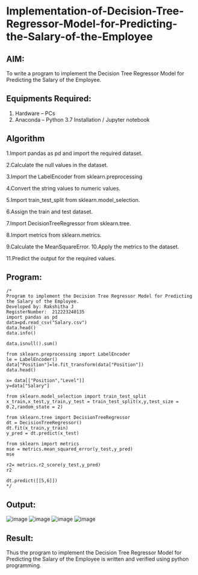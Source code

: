 # Implementation-of-Decision-Tree-Regressor-Model-for-Predicting-the-Salary-of-the-Employee

## AIM:
To write a program to implement the Decision Tree Regressor Model for Predicting the Salary of the Employee.

## Equipments Required:
1. Hardware – PCs
2. Anaconda – Python 3.7 Installation / Jupyter notebook

## Algorithm
1.Import pandas as pd and import the required dataset.

2.Calculate the null values in the dataset.

3.Import the LabelEncoder from sklearn.preprocessing

4.Convert the string values to numeric values.

5.Import train_test_split from sklearn.model_selection.

6.Assign the train and test dataset.

7.Import DecisionTreeRegressor from sklearn.tree.

8.Import metrics from sklearn.metrics.

9.Calculate the MeanSquareError.
10.Apply the metrics to the dataset.

11.Predict the output for the required values. 

## Program:
```
/*
Program to implement the Decision Tree Regressor Model for Predicting the Salary of the Employee.
Developed by: Rakshitha J
RegisterNumber:  212223240135
import pandas as pd
data=pd.read_csv("Salary.csv")
data.head()
data.info()

data.isnull().sum()

from sklearn.preprocessing import LabelEncoder
le = LabelEncoder()
data["Position"]=le.fit_transform(data["Position"])
data.head()

x= data[["Position","Level"]]
y=data["Salary"]

from sklearn.model_selection import train_test_split
x_train,x_test,y_train,y_test = train_test_split(x,y,test_size = 0.2,random_state = 2)

from sklearn.tree import DecisionTreeRegressor
dt = DecisionTreeRegressor()
dt.fit(x_train,y_train)
y_pred = dt.predict(x_test)

from sklearn import metrics
mse = metrics.mean_squared_error(y_test,y_pred)
mse

r2= metrics.r2_score(y_test,y_pred)
r2

dt.predict([[5,6]])
*/
```

## Output:
![image](https://github.com/naren2704/Implementation-of-Decision-Tree-Regressor-Model-for-Predicting-the-Salary-of-the-Employee/assets/118706984/836d420b-30eb-410c-9426-baa7b8a74a28)
![image](https://github.com/naren2704/Implementation-of-Decision-Tree-Regressor-Model-for-Predicting-the-Salary-of-the-Employee/assets/118706984/d1131067-06ad-4ec8-b05f-20dfa4b16575)
![image](https://github.com/naren2704/Implementation-of-Decision-Tree-Regressor-Model-for-Predicting-the-Salary-of-the-Employee/assets/118706984/249d80ae-1c88-464a-9f27-d3e1fe6b0f5b)
![image](https://github.com/naren2704/Implementation-of-Decision-Tree-Regressor-Model-for-Predicting-the-Salary-of-the-Employee/assets/118706984/7203da44-c341-479c-b90e-a4a61d5ffaed)




## Result:
Thus the program to implement the Decision Tree Regressor Model for Predicting the Salary of the Employee is written and verified using python programming.
